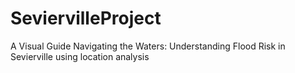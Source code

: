 # SeviervilleProject
A Visual Guide Navigating the Waters: Understanding Flood Risk in Sevierville using location analysis 
